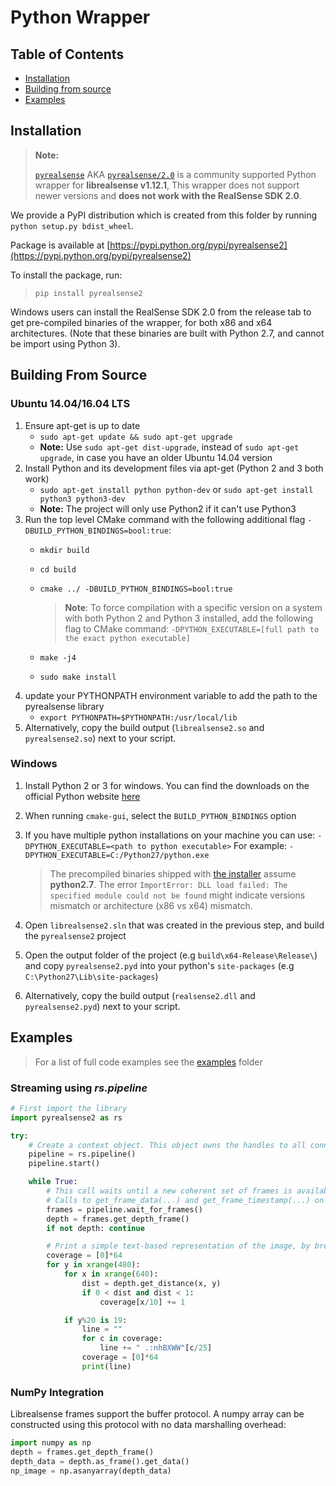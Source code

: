 # Python Wrapper

## Table of Contents

* [Installation](python.md#installation)
* [Building from source](python.md#building-from-source)
* [Examples](python.md#examples)

## Installation

> **Note:**
>
> [`pyrealsense`](https://github.com/toinsson/pyrealsense) AKA [`pyrealsense/2.0`](https://pypi.python.org/pypi/pyrealsense/2.0) is a community supported Python wrapper for **librealsense v1.12.1**, This wrapper does not support newer versions and **does not work with the RealSense SDK 2.0**.

We provide a PyPI distribution which is created from this folder by running `python setup.py bdist_wheel`.

Package is available at [https://pypi.python.org/pypi/pyrealsense2](https://pypi.python.org/pypi/pyrealsense2)

To install the package, run:

> `pip install pyrealsense2`

Windows users can install the RealSense SDK 2.0 from the release tab to get pre-compiled binaries of the wrapper, for both x86 and x64 architectures. \(Note that these binaries are built with Python 2.7, and cannot be import using Python 3\).

## Building From Source

### Ubuntu 14.04/16.04 LTS

1. Ensure apt-get is up to date
   * `sudo apt-get update && sudo apt-get upgrade`
   * **Note:** Use `sudo apt-get dist-upgrade`, instead of `sudo apt-get upgrade`, in case you have an older Ubuntu 14.04 version
2. Install Python and its development files via apt-get \(Python 2 and 3 both work\)
   * `sudo apt-get install python python-dev` or `sudo apt-get install python3 python3-dev`
   * **Note:** The project will only use Python2 if it can't use Python3
3. Run the top level CMake command with the following additional flag `-DBUILD_PYTHON_BINDINGS=bool:true`:
   * `mkdir build`
   * `cd build`
   * `cmake ../ -DBUILD_PYTHON_BINDINGS=bool:true`

     > **Note**: To force compilation with a specific version on a system with both Python 2 and Python 3 installed, add the following flag to CMake command: `-DPYTHON_EXECUTABLE=[full path to the exact python executable]`

   * `make -j4`
   * `sudo make install`
4. update your PYTHONPATH environment variable to add the path to the pyrealsense library
   * `export PYTHONPATH=$PYTHONPATH:/usr/local/lib`
5. Alternatively, copy the build output \(`librealsense2.so` and `pyrealsense2.so`\) next to your script.

### Windows

1. Install Python 2 or 3 for windows. You can find the downloads on the official Python website [here](https://www.python.org/downloads/windows/)
2. When running `cmake-gui`, select the `BUILD_PYTHON_BINDINGS` option
3. If you have multiple python installations on your machine you can use: `-DPYTHON_EXECUTABLE=<path to python executable>` For example: `-DPYTHON_EXECUTABLE=C:/Python27/python.exe`

   > The precompiled binaries shipped with [the installer](https://github.com/IntelRealSense/librealsense/releases) assume **python2.7**. The error `ImportError: DLL load failed: The specified module could not be found` might indicate versions mismatch or architecture \(x86 vs x64\) mismatch.

4. Open `librealsense2.sln` that was created in the previous step, and build the `pyrealsense2` project
5. Open the output folder of the project \(e.g `build\x64-Release\Release\`\) and copy `pyrealsense2.pyd` into your python's `site-packages` \(e.g `C:\Python27\Lib\site-packages`\)
6. Alternatively, copy the build output \(`realsense2.dll` and `pyrealsense2.pyd`\) next to your script.

## Examples

> For a list of full code examples see the [examples](https://github.com/kzobov/librealsense/tree/7148f9ae1d78b5d44bee4fc578bf0b8fb9a220c5/wrappers/python/examples/README.md) folder

### Streaming using _rs.pipeline_

```python
# First import the library
import pyrealsense2 as rs

try:
    # Create a context object. This object owns the handles to all connected realsense devices
    pipeline = rs.pipeline()
    pipeline.start()

    while True:
        # This call waits until a new coherent set of frames is available on a device
        # Calls to get_frame_data(...) and get_frame_timestamp(...) on a device will return stable values until wait_for_frames(...) is called
        frames = pipeline.wait_for_frames()
        depth = frames.get_depth_frame()
        if not depth: continue

        # Print a simple text-based representation of the image, by breaking it into 10x20 pixel regions and approximating the coverage of pixels within one meter
        coverage = [0]*64
        for y in xrange(480):
            for x in xrange(640):
                dist = depth.get_distance(x, y)
                if 0 < dist and dist < 1:
                    coverage[x/10] += 1

            if y%20 is 19:
                line = ""
                for c in coverage:
                    line += " .:nhBXWW"[c/25]
                coverage = [0]*64
                print(line)
```

### NumPy Integration

Librealsense frames support the buffer protocol. A numpy array can be constructed using this protocol with no data marshalling overhead:

```python
import numpy as np
depth = frames.get_depth_frame()
depth_data = depth.as_frame().get_data()
np_image = np.asanyarray(depth_data)
```

